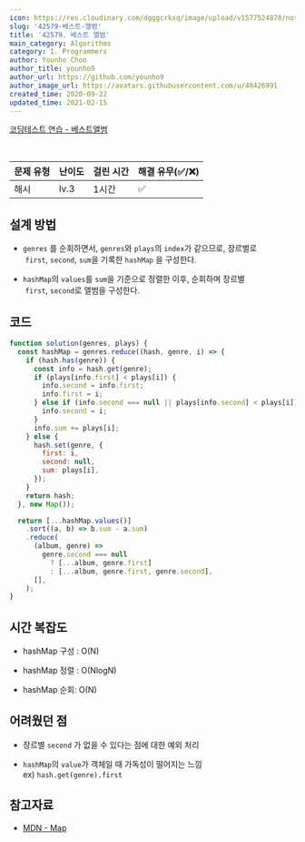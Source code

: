 ```yaml
---
icon: https://res.cloudinary.com/dgggcrkxq/image/upload/v1577524878/noticon/gzl7ru4i4vv3phyv34y3.png
slug: '42579-베스트-앨범'
title: '42579. 베스트 앨범'
main_category: Algorithms
category: 1. Programmers
author: Younho Choo
author_title: younho9
author_url: https://github.com/younho9
author_image_url: https://avatars.githubusercontent.com/u/48426991
created_time: 2020-09-22
updated_time: 2021-02-15
---
```


[코딩테스트 연습 - 베스트앨범](https://programmers.co.kr/learn/courses/30/lessons/42579)

<br />

| 문제 유형 | 난이도 | 걸린 시간 | 해결 유무(✅/❌) |
| --------- | ------ | --------- | ---------------- |
| 해시      | lv.3   | 1시간     | ✅               |

## 설계 방법

- `genres` 를 순회하면서, `genres`와 `plays`의 `index`가 같으므로, 장르별로
   `first`, `second`, `sum`을 기록한 `hashMap` 을 구성한다.

- `hashMap`의 `values`를 `sum`을 기준으로 정렬한 이후, 순회하며 장르별
   `first`, `second`로 앨범을 구성한다.

## 코드

```javascript
function solution(genres, plays) {
  const hashMap = genres.reduce((hash, genre, i) => {
    if (hash.has(genre)) {
      const info = hash.get(genre);
      if (plays[info.first] < plays[i]) {
        info.second = info.first;
        info.first = i;
      } else if (info.second === null || plays[info.second] < plays[i]) {
        info.second = i;
      }
      info.sum += plays[i];
    } else {
      hash.set(genre, {
        first: i,
        second: null,
        sum: plays[i],
      });
    }
    return hash;
  }, new Map());

  return [...hashMap.values()]
    .sort((a, b) => b.sum - a.sum)
    .reduce(
      (album, genre) =>
        genre.second === null
          ? [...album, genre.first]
          : [...album, genre.first, genre.second],
      [],
    );
}
```

## 시간 복잡도

- hashMap 구성 : O(N)

- hashMap 정렬 : O(NlogN)

- hashMap 순회: O(N)

## 어려웠던 점

- 장르별 `second` 가 없을 수 있다는 점에 대한 예외 처리

- `hashMap`의 `value`가 객체일 때 가독성이 떨어지는 느낌
  ex) `hash.get(genre).first`

## 참고자료

- [MDN - Map](https://developer.mozilla.org/ko/docs/Web/JavaScript/Reference/Global_Objects/Map)
